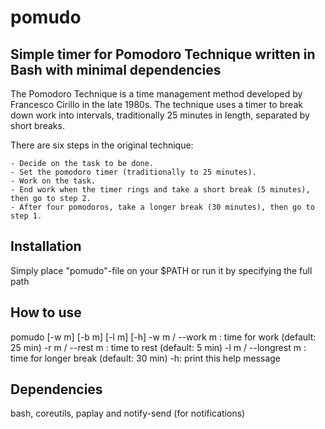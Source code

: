 # pomudo



## Simple timer for Pomodoro Technique written in Bash with minimal dependencies

The Pomodoro Technique is a time management method developed by Francesco Cirillo in the late 1980s. The technique uses a timer to break down work into intervals, traditionally 25 minutes in length, separated by short breaks. 

There are six steps in the original technique:

    - Decide on the task to be done.
    - Set the pomodoro timer (traditionally to 25 minutes).
    - Work on the task.
    - End work when the timer rings and take a short break (5 minutes), then go to step 2.
    - After four pomodoros, take a longer break (30 minutes), then go to step 1.
    
    
## Installation
Simply place "pomudo"-file on your $PATH or run it by specifying the full path


## How to use
pomudo [-w m] [-b m] [-l m] [-h]
			-w m / --work m : time for work (default: 25 min)
			-r m / --rest m : time to rest (default: 5 min)
			-l m / --longrest m : time for longer break (default: 30 min)
			-h: print this help message
      
## Dependencies

bash, coreutils, paplay and notify-send (for notifications)
      

